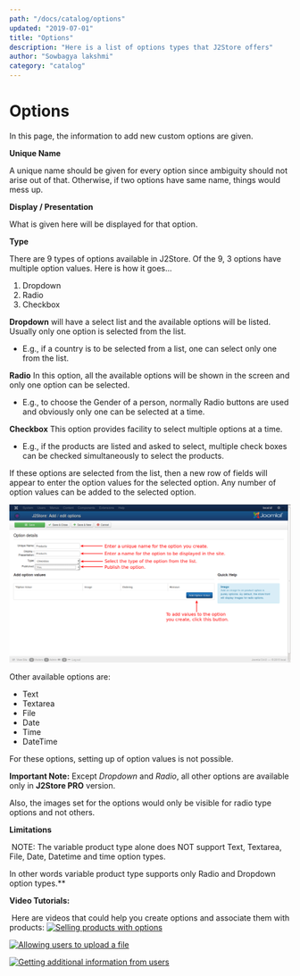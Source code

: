 ```yaml
---
path: "/docs/catalog/options"
updated: "2019-07-01"
title: "Options"
description: "Here is a list of options types that J2Store offers"
author: "Sowbagya lakshmi"
category: "catalog"
---
```

# Options

In this page, the information to add new custom options are given.

**Unique Name**

A unique name should be given for every option since ambiguity should not arise out of that. Otherwise, if two options have same name, things would mess up.

**Display / Presentation**

What is given here will be displayed for that option.

**Type**

There are 9 types of options available in J2Store. Of the 9, 3 options have multiple option values. Here is how it goes...

1. Dropdown
2. Radio
3. Checkbox

**Dropdown** will have a select list and the available options will be listed. Usually only one option is selected from the list.

- E.g., if a country is to be selected from a list, one can select only one from the list.

**Radio** In this option, all the available options will be shown in the screen and only one option can be selected.

- E.g., to choose the Gender of a person, normally Radio buttons are used and obviously only one can be selected at a time.

**Checkbox** This option provides facility to select multiple options at a time.

- E.g., if the products are listed and asked to select, multiple check boxes can be checked simultaneously to select the products.

If these options are selected from the list, then a new row of fields will appear to enter the option values for the selected option. Any number of option values can be added to the selected option.

![Option of the type checkbox](https://raw.githubusercontent.com/j2store/doc-images/master/catalog/options/options-checkbox.png)

Other available options are:

- Text
- Textarea
- File
- Date
- Time
- DateTime

For these options, setting up of option values is not possible.

**Important Note:** Except *Dropdown* and *Radio*, all other options are available only in **J2Store PRO** version.

Also, the images set for the options would only be visible for radio type options and not others.

**Limitations**

 NOTE: The variable product type alone does NOT support Text, Textarea, File, Date, Datetime and time option types.

In other words variable product type supports only Radio and Dropdown option types.**

**Video Tutorials:**

 Here are videos that could help you create options and associate them with products:
[![Selling products with options](https://img.youtube.com/vi/51J1UkeRu3Y/0.jpg)](https://youtu.be/qCAg-auEoHg "Selling products with options")

[![Allowing users to upload a file](https://img.youtube.com/vi/51J1UkeRu3Y/0.jpg)](https://youtu.be/12WWF5vU7s0 "Allowing users to upload a file")

[![Getting additional information from users](https://img.youtube.com/vi/51J1UkeRu3Y/0.jpg)](https://youtu.be/9bLm8obOcn0 "Getting additional information from users")
